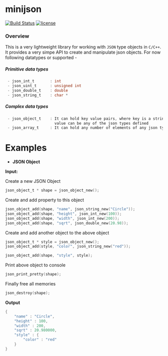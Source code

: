 minijson
========
[![Build Status](https://travis-ci.org/tibabit/minijson.svg?branch=master)](https://travis-ci.org/tibabit/minijson)
[![license](https://img.shields.io/badge/license-GPL3-blue.svg)](LICENSE.md)

### Overview
This is a very lightweight library for working with `JSON` type objects in `C/C++`. It provides a very simpe API to create and manipulate json objects. For now following datatypes or supported -

##### Primitive data types
```C
 - json_int_t       : int
 - json_uint_t      : unsigned int
 - json_double_t    : double
 - json_string_t    : char *
```
##### Complex data types
```C
 - json_object_t    : It can hold key value pairs, where key is a string and
                      value can be any of the json types defined
 - json_array_t     : It can hold any number of elements of any json types
```
Examples
===

- **JSON Object**

 **Input:**
 
Create a new JSON Object

```C
json_object_t * shape = json_object_new();
```
 Create and add property to this object

 ```C
json_object_add(shape, "name", json_string_new("Circle"));
json_object_add(shape, "height", json_int_new(100));
json_object_add(shape, "width", json_int_new(200));
json_object_add(shape, "sqrt", json_double_new(20.98));
```
 Create and add another object to the above object
 ```C
json_object_t * style = json_object_new();
json_object_add(style, "color", json_string_new("red"));

json_object_add(shape, "style", style);
```
 Print above object to console

```C 
json_print_pretty(shape);
```
 Finally free all memories

```C
json_destroy(shape);
```
 **Output**

```C
{
    "name" : "Circle",
    "height" : 100,
    "width" : 200,
    "sqrt" : 20.980000,
    "style" : {
        "color" : "red"
    }
}
```
